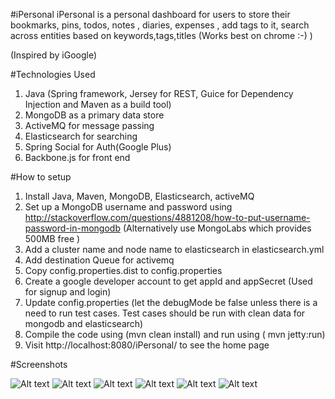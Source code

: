 #iPersonal
iPersonal is a personal dashboard for users to store their bookmarks, pins, todos, notes , diaries, expenses , add tags to it, search across entities based on keywords,tags,titles (Works best on chrome :-) )

(Inspired by iGoogle)

#Technologies Used

1. Java (Spring framework, Jersey for REST, Guice for Dependency Injection and Maven as a build tool)
2. MongoDB as a primary data store
3. ActiveMQ for message passing
4. Elasticsearch for searching
5. Spring Social for Auth(Google Plus)
6. Backbone.js for front end

#How to setup

1. Install Java, Maven, MongoDB, Elasticsearch, activeMQ
2. Set up a MongoDB username and password using http://stackoverflow.com/questions/4881208/how-to-put-username-password-in-mongodb (Alternatively use MongoLabs which provides 500MB free )
3. Add a cluster name and node name to elasticsearch in elasticsearch.yml
4. Add destination Queue for activemq
5. Copy config.properties.dist to config.properties
6. Create a google developer account to get appId and appSecret (Used for signup and login)
7. Update config.properties (let the debugMode be false unless there is a need to run test cases. Test cases should be run with clean data for mongodb and elasticsearch)
8.  Compile the code using (mvn clean install) and run using ( mvn jetty:run)
9.  Visit http://localhost:8080/iPersonal/ to see the home page

#Screenshots

![Alt text](https://github.com/sudan/iPersonal/blob/master/screenshots/one.png "Signup Screen")
![Alt text](https://github.com/sudan/iPersonal/blob/master/screenshots/two.png "Dashboard Screen")
![Alt text](https://github.com/sudan/iPersonal/blob/master/screenshots/three.png)
![Alt text](https://github.com/sudan/iPersonal/blob/master/screenshots/four.png)
![Alt text](https://github.com/sudan/iPersonal/blob/master/screenshots/five.png)
![Alt text](https://github.com/sudan/iPersonal/blob/master/screenshots/six.png)

